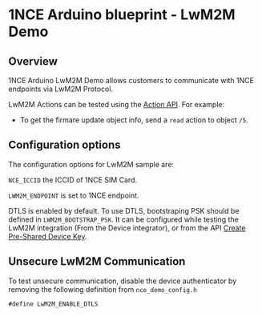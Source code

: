 # 1NCE Arduino blueprint - LwM2M Demo

## Overview

1NCE Arduino LwM2M Demo allows customers to communicate with 1NCE endpoints via LwM2M Protocol. 

LwM2M Actions can be tested using the [Action API](https://help.1nce.com/dev-hub/reference/post_v1-devices-deviceid-actions). For example:

- To get the firmare update object info, send a `read` action to object `/5`.

## Configuration options

The configuration options for LwM2M sample are:

`NCE_ICCID` the ICCID of 1NCE SIM Card.

`LWM2M_ENDPOINT` is set to 1NCE endpoint.

DTLS is enabled by default. To use DTLS, bootstraping PSK should be defined in `LWM2M_BOOTSTRAP_PSK`. It can be configured while testing the LwM2M integration (From the Device integrator), or from the API [Create Pre-Shared Device Key](https://help.1nce.com/dev-hub/reference/post_v1-integrate-devices-deviceid-presharedkey). 


## Unsecure LwM2M Communication 

To test unsecure communication, disable the device authenticator by removing the following definition from `nce_demo_config.h`

```
#define LwM2M_ENABLE_DTLS
``` 
